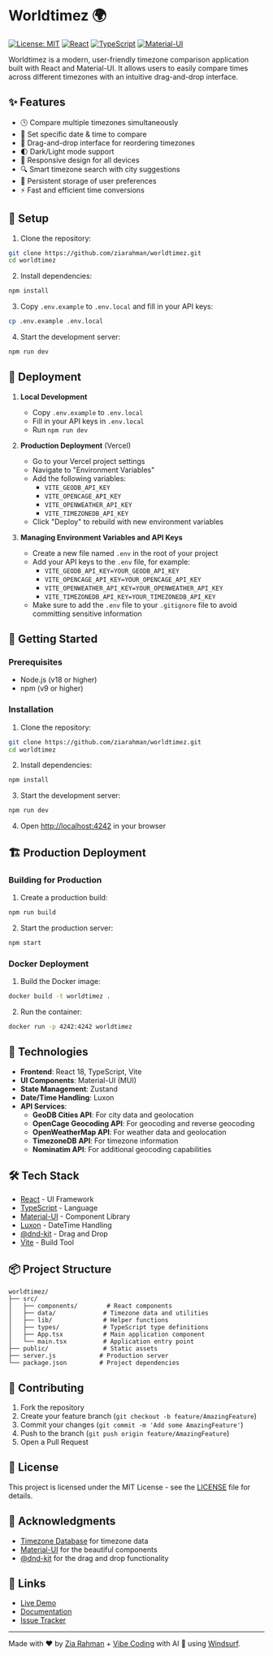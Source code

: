 # Worldtimez 🌍

[![License: MIT](https://img.shields.io/badge/License-MIT-yellow.svg)](https://opensource.org/licenses/MIT)
[![React](https://img.shields.io/badge/React-18.x-blue)](https://reactjs.org/)
[![TypeScript](https://img.shields.io/badge/TypeScript-5.x-blue)](https://www.typescriptlang.org/)
[![Material-UI](https://img.shields.io.bade/MUI-5.x-blue)](https://mui.com/)

Worldtimez is a modern, user-friendly timezone comparison application built with React and Material-UI. It allows users to easily compare times across different timezones with an intuitive drag-and-drop interface.

## ✨ Features

- 🕒 Compare multiple timezones simultaneously
- 📅 Set specific date & time to compare
- 🔄 Drag-and-drop interface for reordering timezones
- 🌓 Dark/Light mode support
- 📱 Responsive design for all devices
- 🔍 Smart timezone search with city suggestions
- 💾 Persistent storage of user preferences
- ⚡ Fast and efficient time conversions

## 🚀 Setup

1. Clone the repository:
```bash
git clone https://github.com/ziarahman/worldtimez.git
cd worldtimez
```

2. Install dependencies:
```bash
npm install
```

3. Copy `.env.example` to `.env.local` and fill in your API keys:
```bash
cp .env.example .env.local
```

4. Start the development server:
```bash
npm run dev
```

## 🚀 Deployment

1. **Local Development**
   - Copy `.env.example` to `.env.local`
   - Fill in your API keys in `.env.local`
   - Run `npm run dev`

2. **Production Deployment** (Vercel)
   - Go to your Vercel project settings
   - Navigate to "Environment Variables"
   - Add the following variables:
     - `VITE_GEODB_API_KEY`
     - `VITE_OPENCAGE_API_KEY`
     - `VITE_OPENWEATHER_API_KEY`
     - `VITE_TIMEZONEDB_API_KEY`
   - Click "Deploy" to rebuild with new environment variables

3. **Managing Environment Variables and API Keys**
   - Create a new file named `.env` in the root of your project
   - Add your API keys to the `.env` file, for example:
     - `VITE_GEODB_API_KEY=YOUR_GEODB_API_KEY`
     - `VITE_OPENCAGE_API_KEY=YOUR_OPENCAGE_API_KEY`
     - `VITE_OPENWEATHER_API_KEY=YOUR_OPENWEATHER_API_KEY`
     - `VITE_TIMEZONEDB_API_KEY=YOUR_TIMEZONEDB_API_KEY`
   - Make sure to add the `.env` file to your `.gitignore` file to avoid committing sensitive information

## 🚀 Getting Started

### Prerequisites

- Node.js (v18 or higher)
- npm (v9 or higher)

### Installation

1. Clone the repository:
```bash
git clone https://github.com/ziarahman/worldtimez.git
cd worldtimez
```

2. Install dependencies:
```bash
npm install
```

3. Start the development server:
```bash
npm run dev
```

4. Open [http://localhost:4242](http://localhost:4242) in your browser

## 🏗️ Production Deployment

### Building for Production

1. Create a production build:
```bash
npm run build
```

2. Start the production server:
```bash
npm start
```

### Docker Deployment

1. Build the Docker image:
```bash
docker build -t worldtimez .
```

2. Run the container:
```bash
docker run -p 4242:4242 worldtimez
```

## 🚀 Technologies

- **Frontend**: React 18, TypeScript, Vite
- **UI Components**: Material-UI (MUI)
- **State Management**: Zustand
- **Date/Time Handling**: Luxon
- **API Services**:
  - **GeoDB Cities API**: For city data and geolocation
  - **OpenCage Geocoding API**: For geocoding and reverse geocoding
  - **OpenWeatherMap API**: For weather data and geolocation
  - **TimezoneDB API**: For timezone information
  - **Nominatim API**: For additional geocoding capabilities

## 🛠️ Tech Stack

- [React](https://reactjs.org/) - UI Framework
- [TypeScript](https://www.typescriptlang.org/) - Language
- [Material-UI](https://mui.com/) - Component Library
- [Luxon](https://moment.github.io/luxon/) - DateTime Handling
- [@dnd-kit](https://dndkit.com/) - Drag and Drop
- [Vite](https://vitejs.dev/) - Build Tool

## 📦 Project Structure

```
worldtimez/
├── src/
│   ├── components/        # React components
│   ├── data/             # Timezone data and utilities
│   ├── lib/              # Helper functions
│   ├── types/            # TypeScript type definitions
│   ├── App.tsx           # Main application component
│   └── main.tsx          # Application entry point
├── public/               # Static assets
├── server.js            # Production server
└── package.json         # Project dependencies
```

## 🤝 Contributing

1. Fork the repository
2. Create your feature branch (`git checkout -b feature/AmazingFeature`)
3. Commit your changes (`git commit -m 'Add some AmazingFeature'`)
4. Push to the branch (`git push origin feature/AmazingFeature`)
5. Open a Pull Request

## 📝 License

This project is licensed under the MIT License - see the [LICENSE](LICENSE) file for details.

## 👏 Acknowledgments

- [Timezone Database](https://timezonedb.com/) for timezone data
- [Material-UI](https://mui.com/) for the beautiful components
- [@dnd-kit](https://dndkit.com/) for the drag and drop functionality

## 🔗 Links

- [Live Demo](https://timez.world)
- [Documentation](https://github.com/ziarahman/worldtimez/wiki)
- [Issue Tracker](https://github.com/ziarahman/worldtimez/issues)

---

Made with ❤️ by [Zia Rahman](https://github.com/ziarahman) + [Vibe Coding](https://en.wikipedia.org/wiki/Vibe_coding) with AI 🤖 using [Windsurf](https://windsurf.ai).
